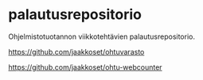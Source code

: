 # palautusrepositorio

Ohjelmistotuotannon viikkotehtävien palautusrepositorio.

https://github.com/jaakkoset/ohtuvarasto

https://github.com/jaakkoset/ohtu-webcounter
